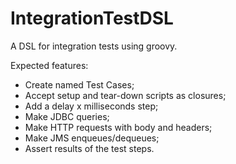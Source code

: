 # IntegrationTestDSL
A DSL for integration tests using groovy.

Expected features:
- Create named Test Cases;
- Accept setup and tear-down scripts as closures;
- Add a delay x milliseconds step;
- Make JDBC queries;
- Make HTTP requests with body and headers;
- Make JMS enqueues/dequeues;
- Assert results of the test steps.